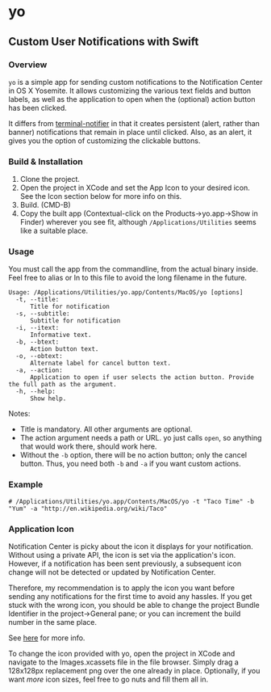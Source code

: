 # yo


## Custom User Notifications with Swift

### Overview
```yo``` is a simple app for sending custom notifications to the Notification Center in OS X Yosemite. It allows customizing the various text fields and button labels, as well as the application to open when the (optional) action button has been clicked.

It differs from [terminal-notifier](https://github.com/alloy/terminal-notifier) in that it creates persistent (alert, rather than banner) notifications that remain in place until clicked. Also, as an alert, it gives you the option of customizing the clickable buttons.

### Build & Installation
1. Clone the project.
2. Open the project in XCode and set the App Icon to your desired icon. See the Icon section below for more info on this.
3. Build. (CMD-B)
4. Copy the built app (Contextual-click on the Products->yo.app->Show in Finder) wherever you see fit, although ```/Applications/Utilities``` seems like a suitable place.

### Usage
You must call the app from the commandline, from the actual binary inside. Feel free to alias or ln to this file to avoid the long filename in the future.

```
Usage: /Applications/Utilities/yo.app/Contents/MacOS/yo [options]
  -t, --title:
      Title for notification
  -s, --subtitle:
      Subtitle for notification
  -i, --itext:
      Informative text.
  -b, --btext:
      Action button text.
  -o, --obtext:  
      Alternate label for cancel button text.
  -a, --action:  
      Application to open if user selects the action button. Provide the full path as the argument.
  -h, --help:
	  Show help.
```

Notes:
- Title is mandatory. All other arguments are optional.
- The action argument needs a path or URL. yo just calls ```open```, so anything that would work there, should work here.
- Without the ```-b``` option, there will be no action button; only the cancel button. Thus, you need both ```-b``` and ```-a``` if you want custom actions.

### Example
```
# /Applications/Utilities/yo.app/Contents/MacOS/yo -t "Taco Time" -b "Yum" -a "http://en.wikipedia.org/wiki/Taco"
```

### Application Icon
Notification Center is picky about the icon it displays for your notification. Without using a private API, the icon is set via the application's icon. However, if a notification has been sent previously, a subsequent icon change will not be detected or updated by Notification Center.

Therefore, my recommendation is to apply the icon you want before sending any notifications for the first time to avoid any hassles. If you get stuck with the wrong icon, you should be able to change the project Bundle Identifier in the project->General pane; or you can increment the build number in the same place.

See [here](http://stackoverflow.com/questions/11856766/osx-notification-center-icon) for more info.

To change the icon provided with yo, open the project in XCode and navigate to the Images.xcassets file in the file browser. Simply drag a 128x128px replacement png over the one already in place. Optionally, if you want *more* icon sizes, feel free to go nuts and fill them all in.
